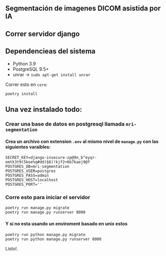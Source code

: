 ## Segmentación de imagenes DICOM asistida por IA

## Correr servidor django

## Dependencieas del sistema

- Python 3.9
- PostgreSQL 9.5+
- unrar -> `sudo apt-get install unrar`

Correr esto en `core`:

`poetry install`

## Una vez instalado todo:

### Crear una base de datos en postgresql llamada `mri-segmentation`

#### Crea un archivo con extension `.env` al mismo nivel de `manage.py` con las siguientes varaibles:

```
SECRET_KEY=django-insecure-zp@9n_b^eyqr-omtk3t9(5koe%q#dd)$6)!kjf2+6b7kaej9@f
POSTGRES_DB=mri-segmentation
POSTGRES_USER=postgres
POSTGRES_PASS=admin
POSTGRES_HOST=localhost
POSTGRES_PORT=''
```
### Corre esto para iniciar el servidor

```
poetry run manage.py migrate
poetry run manage.py runserver 8000
```

#### Y si no esta usando un enviroment basado en unix estos

```
poetry run python manage.py migrate
poetry run python manage.py runserver 8000
```

Listo!.
